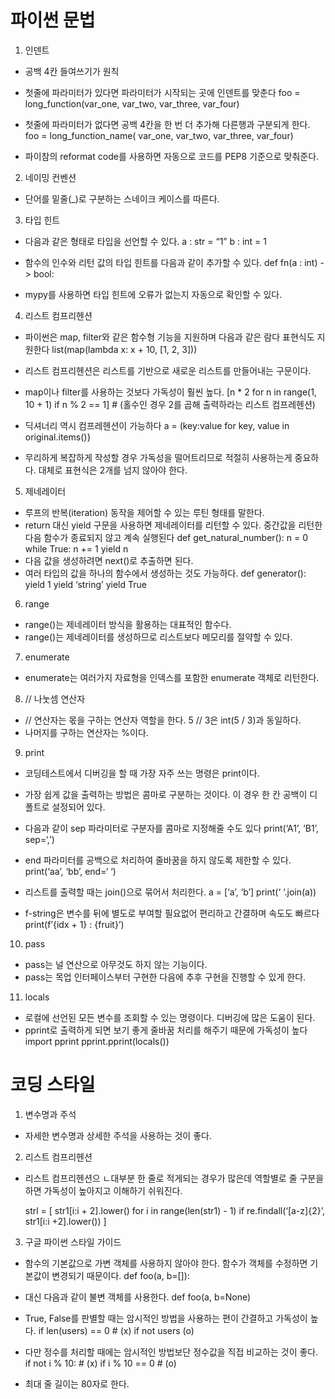 # 파이썬 문법

1. 인덴트
- 공백 4칸 들여쓰기가 원칙
- 첫줄에 파라미터가 있다면 파라미터가 시작되는 곳에 인덴트를 맞춘다
	foo = long_function(var_one, var_two,
                                         var_three, var_four)

- 첫줄에 파라미터가 없다면 공백 4칸을 한 번 더 추가해 다른행과 구분되게 한다.
	foo = long_function_name(
              var_one, var_two,
	var_three, var_four)

- 파이참의 reformat code를 사용하면 자동으로 코드를 PEP8 기준으로 맞춰준다.

2. 네이밍 컨벤션

- 단어를 밑줄(_)로 구분하는 스네이크 케이스를 따른다.

3. 타입 힌트

- 다음과 같은 형태로 타입을 선언할 수 있다.
	a : str = “1”
	b : int = 1

- 함수의 인수와 리턴 값의 타입 힌트를 다음과 같이 추가할 수 있다.
	def fn(a : int) -> bool:

-  mypy를 사용하면 타입 힌트에 오류가 없는지 자동으로 확인할 수 있다.

4. 리스트 컴프리헨션

- 파이썬은 map, filter와 같은 함수형 기능을 지원하며 다음과 같은 람다 표현식도 지원한다
	list(map(lambda x: x + 10, [1, 2, 3]))

- 리스트 컴프리헨션은 리스트를 기반으로 새로운 리스트를 만들어내는 구문이다.
- map이나 filter를 사용하는 것보다 가독성이 훨씬 높다.
	[n * 2 for n in range(1, 10 + 1) if n % 2 == 1]  # (홀수인 경우 2를 곱해 출력하라는 리스트 컴프레헨션)

- 딕셔너리 역시 컴프레헨션이 가능하다
	a = (key:value for key, value in original.items()}

- 무리하게 복잡하게 작성할 경우 가독성을 떨어트리므로 적절히 사용하는게 중요하다. 대체로 표현식은 2개를 넘지 않아야 한다.

5. 제네레이터

- 루프의 반복(iteration) 동작을 제어할 수 있는 루틴 형태를 말한다.
- return 대신 yield 구문을 사용하면 제네레이터를 리턴할 수 있다. 중간값을 리턴한 다음 함수가 종료되지 않고 계속 실행된다
	def get_natural_number():
		n = 0
		while True:
			n += 1
		yield n
- 다음 값을 생성하려면 next()로 추출하면 된다.
- 여러 타입의 값을 하나의 함수에서 생성하는 것도 가능하다.
	def generator():
		yield 1
		yield ‘string’
		yield True

6. range

- range()는 제네레이터 방식을 활용하는 대표적인 함수다.
- range()는 제네레이터를 생성하므로 리스트보다 메모리를 절약할 수 있다.

7. enumerate

- enumerate는 여러가지 자료형을 인덱스를 포함한 enumerate 객체로 리턴한다.

8. // 나눗셈 연산자

- // 연산자는 몫을 구하는 연산자 역할을 한다. 5 // 3은 int(5 / 3)과 동일하다.
- 나머지를 구하는 연산자는 %이다.

9. print

- 코딩테스트에서 디버깅을 할 때 가장 자주 쓰는 명령은 print이다.
- 가장 쉽게 값을 출력하는 방법은 콤마로 구분하는 것이다. 이 경우 한 칸 공백이 디폴트로 설정되어 있다.
- 다음과 같이 sep 파라미터로 구분자를 콤마로 지정해줄 수도 있다
	print(‘A1’, ‘B1’, sep=‘,’)

- end 파라미터를 공백으로 처리하여 줄바꿈을 하지 않도록 제한할 수 있다.
	print(‘aa’, ‘bb’, end=‘ ‘)

- 리스트를 출력할 때는 join()으로 묶어서 처리한다.
	a = [‘a’, ‘b’]
	print(‘ ‘.join(a))

- f-string은 변수를 뒤에 별도로 부여할 필요없어 편리하고 간결하며 속도도 빠르다
	print(f’{idx + 1} : {fruit}’)

10. pass
- pass는 널 연산으로 아무것도 하지 않는 기능이다.
- pass는 목업 인터페이스부터 구현한 다음에 추후 구현을 진행할 수 있게 한다.

11. locals
-  로컬에 선언된 모든 변수를 조회할 수 있는 명령이다. 디버깅에 많은 도움이 된다.
- pprint로 출력하게 되면 보기 좋게 줄바꿈 처리를 해주기 때문에 가독성이 높다
	import pprint
	pprint.pprint(locals())


# 코딩 스타일

1. 변수명과 주석

-  자세한 변수명과 상세한 주석을 사용하는 것이 좋다.

2. 리스트 컴프리헨션

- 리스트 컴프리헨션으 ㄴ대부분 한 줄로 적게되는 경우가 많은데 역할별로 줄 구분을 하면 가독성이 높아지고 이해하기 쉬워진다.

	strl = [
	str1[i:i + 2].lower() for i in range(len(str1) - 1)
	if re.findall(‘[a-z]{2}’, str1[i:i +2].lower())
	]

3. 구글 파이썬 스타일 가이드

- 함수의 기본값으로 가변 객체를 사용하지 않아야 한다. 함수가 객체를 수정하면 기본값이 변경되기 때문이다.
	def foo(a, b=[]):

- 대신 다음과 같이 불변 객체를 사용한다.
	def foo(a, b=None)

- True, False를 판별할 때는 암시적인 방법을 사용하는 편이 간결하고 가독성이 높다.
	if len(users) == 0 # (x)
	if not users (o)

- 다만 정수를 처리할 때에는 암시적인 방법보단 정수값을 직접 비교하는 것이 좋다.
	if not i % 10: # (x)
	if i % 10 == 0 # (o)

- 최대 줄 길이는 80자로 한다.